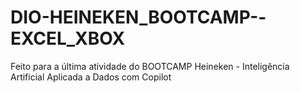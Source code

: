 # DIO-HEINEKEN_BOOTCAMP--EXCEL_XBOX
Feito para a última atividade do BOOTCAMP Heineken - Inteligência Artificial Aplicada a Dados com Copilot
